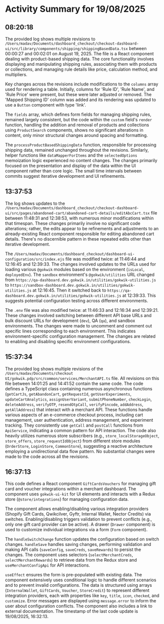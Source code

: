 # Activity Summary for 19/08/2025

## 08:20:18
The provided log shows multiple revisions to `/Users/madav/Documents/dashboard_checkout/checkout-dashboard-ui/src/library/components/shipping/shippingBasedData.tsx` between 00:00:27 and 00:02:01 on August 19, 2025.  The file is a React component dealing with product-based shipping data.  The core functionality involves displaying and manipulating shipping rules, associating them with products or collections, and managing rule details like price, calculation method, and multipliers.

Key changes across the revisions include modifications to the `columns` array used for rendering a table.  Initially,  columns for 'Rule ID', 'Rule Name', and 'Rule Price' were present, but these were later adjusted or removed. The 'Mapped Shipping ID' column was added and its rendering was updated to use a `Button` component with type 'link'.

The `fields` array, which defines form fields for managing shipping rules, remained largely consistent, but the code within the `custom` field's `render` function, handling the addition and removal of products and collections using `ProductSearch` components, shows no significant alterations in content, only minor structural changes around spacing and formatting.

The `processProductBasedShippingData` function, responsible for processing shipping data, remained unchanged throughout the revisions.  Similarly, helper functions like `dataMapperForItems` and the `selectedOptions` memoization logic experienced no content changes.  The changes primarily focused on the presentation and display of the data within the UI component rather than core logic.  The small time intervals between commits suggest iterative development and UI refinements.


## 13:37:53
The log shows updates to the `/Users/madav/Documents/dashboard_checkout/checkout-dashboard-ui/src/pages/abandoned-cart/abandoned-cart-details/editAbcCart.tsx` file between 11:48:31 and 12:38:53, with numerous minor modifications within that timespan.  These changes primarily involve no significant code alterations; rather, the edits appear to be refinements and adjustments to an already-existing React component responsible for editing abandoned cart details. There's no discernible pattern in these repeated edits other than iterative development.


The `/Users/madav/Documents/dashboard_checkout/dashboard-ui-configuration/src/index.ejs` file was modified twice: at 11:46:44 and 12:16:45 and 12:39:33. The changes involved updates to the URLs used for loading various  `@gokwik` modules based on the environment (`isLocal`, `deployedEnv`).  The `sandbox` environment's `@gokwik/utilities`  URL changed from `https://qa-dashboard.dev.gokwik.in/utilities/gokwik-utilities.js` to `https://sandbox-dashboard.dev.gokwik.in/utilities/gokwik-utilities.js` at 12:16:45.  Then it switched back to `https://qa-dashboard.dev.gokwik.in/utilities/gokwik-utilities.js` at 12:39:33.  This suggests potential configuration testing across different environments.

The `.env` file was also modified twice: at 11:46:33 and 12:16:34 and 12:39:21.  These changes involved switching between different API base URLs and bulk discount URLs for development (`dev`), QA (`qa`), and sandbox environments.  The changes were made to uncomment and comment out specific lines corresponding to each environment.  This indicates environment-specific configuration management.  The changes are related to enabling and disabling specific environment configurations.


## 15:37:34
The provided log shows multiple revisions of the `/Users/madav/Documents/checkout UI/gokwik.pdp/src/common/services/MerchantAPI.ts` file.  All revisions on this file between 14:01:25 and 14:41:52  contain the same code. The code defines a TypeScript class containing numerous asynchronous functions (`getCartJs`, `getAbandonCart`, `getRequestId`, `getUserExperiments`, `updateCartAnalytics`, `assignUserVariant`, `submitPhoneNumber`, `checkLogin`, `deleteAddress`, `verifyOTP`, `resendOtpCall`, `verifyPincode`, `addAddress`, `getAllAddress`) that interact with a merchant API.  These functions handle various aspects of an e-commerce checkout process, including cart management, user authentication, address management, and experiment tracking.  They consistently use `getCall` and `postCall` functions from `ApiService`, indicating a common pattern for API interaction.  The code also heavily utilizes numerous store subscribers (e.g., `store_localStorageObject`, `store_offers`, `store_requestIdObject`) from different store modules (`OrderStore`, `LoginStore`, `CommonStore`), suggesting a reactive architecture employing a unidirectional data flow pattern.  No substantial changes were made to the code across all the revisions.


## 16:37:13
This code defines a React component `GiftCardsVouchers` for managing gift card and voucher integrations within a merchant dashboard.  The component uses `gokwik-ui-kit` for UI elements and interacts with a Redux store (`@store/integrations`) for managing configuration data.

The component allows enabling/disabling various integration providers (Shopify Gift Cards, Qwikcilver, Gyftr, Internal Wallet, Nector Credits) via switches.  Enabling/disabling triggers validation to prevent conflicts (e.g., only one gift card provider can be active).  A drawer (`Drawer` component) is used to customize individual integrations via a form (`Form` component).

The `handleSwitchChange` function updates the configuration based on switch changes.  `handleSave` handles saving changes, performing validation and making API calls (`saveConfig`, `saveCreds`, `saveRewards`) to persist the changes.  The component uses selectors (`selectMerchantCreds`, `selectMerchantRewards`) to retrieve data from the Redux store and `useMerchantConfigApi` for API interactions.

`useEffect` ensures the form is pre-populated with existing data.  The component extensively uses conditional logic to handle different scenarios and to prevent invalid configurations.  The data is structured using arrays (`InternalWallet`, `GiftCards`, `Voucher`, `StoreCredit`) to represent different integration providers, each with properties like `key`, `title`, `icon`, `checked`, and `customize`.  Error messages are displayed using `message.error` to inform the user about configuration conflicts. The component also includes a link to external documentation.  The timestamp of the last code update is 19/08/2025, 16:32:13.
